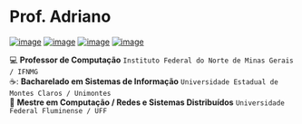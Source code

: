 # Prof. Adriano

[![image](https://img.shields.io/badge/Instagram-BF31A2?style=for-the-badge&logo=instagram&logoColor=white)](https://www.instagram.com/adrianoantunesp/) [![image](https://img.shields.io/badge/Facebook-1877F2?style=for-the-badge&logo=facebook&logoColor=white)](https://www.facebook.com/adrianoantunesp/) [![image](https://img.shields.io/badge/YouTube-FF0000?style=for-the-badge&logo=youtube&logoColor=white)](https://www.youtube.com/@estruturasdedadosi9960) [![image](https://img.shields.io/badge/LinkedIn-1E8293?style=for-the-badge&logo=linkedin&logoColor=white)](https://www.linkedin.com/in/adrianoantunesp/)

💻 **Professor de Computação** `Instituto Federal do Norte de Minas Gerais / IFNMG` <br />
☕: **Bacharelado em Sistemas de Informação** `Universidade Estadual de Montes Claros / Unimontes` <br />
:iphone: **Mestre em Computação / Redes e Sistemas Distribuídos** `Universidade Federal Fluminense / UFF`
